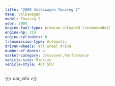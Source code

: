 ```yaml
---
title: "2009 Volkswagen Touareg 2"
make: Volkswagen
model: Touareg 2
year: 2009
engine-fuel-type: premium unleaded (recommended)
engine-hp: 350
engine-cylinders: 8
transmission-type: Automatic
driven-wheels: all wheel drive
number-of-doors: 4
market-category: Crossover,Performance
vehicle-size: Midsize
vehicle-style: 4dr SUV
---
```


{{< car_info >}}
